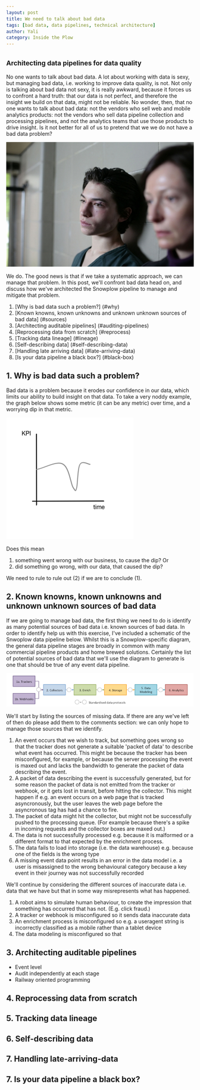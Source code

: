 ```yaml
---
layout: post
title: We need to talk about bad data
tags: [bad data, data pipelines, technical architecture]
author: Yali
category: Inside the Plow
---
```


<h2><small class="text-muted">Architecting data pipelines for data quality</small></h2>

No one wants to talk about bad data. A lot about working with data is sexy, but managing bad data, i.e. working to improve data quality, is not. Not only is talking about bad data not sexy, it is really awkward, because it forces us to confront a hard truth: that our data is not perfect, and therefore the insight we build on that data, might not be reliable. No wonder, then, that no one wants to talk about bad data: not the vendors who sell web and mobile analytics products: not the vendors who sell data pipeline collection and processing pipelines, and not the analytics teams that use those products to drive insight. Is it not better for all of us to pretend that we we do not have a bad data problem?

![we-need-to-talk-about-kevin-screenshot][kevin]

We do. The good news is that if we take a systematic approach, we can manage that problem. In this post, we'll confront bad data head on, and discuss how we've architected the Snowplow pipeline to manage and mitigate that problem.

1. [Why is bad data such a problem?] (#why)
2. [Known knowns, known unknowns and unknown unknown sources of bad data] (#sources)
3. [Architecting auditable pipelines] (#auditing-pipelines)
4. [Reprocessing data from scratch] (#reprocess)
5. [Tracking data lineage] (#lineage)
6. [Self-describing data] (#self-describing-data) 
7. [Handling late arriving data] (#late-arriving-data)
8. [Is your data pipeline a black box?] (#black-box)

<!--more-->

<h2 id="why">1. Why is bad data such a problem?</h2>

Bad data is a problem because it erodes our confidence in our data, which limits our ability to build insight on that data. To take a very noddy example, the graph below shows some metric (it can be any metric) over time, and a worrying dip in that metric. 

![kpi-over-time-with-temporal-dip][kpi]

Does this mean 

1. something went wrong with our business, to cause the dip? Or 
2. did something go wrong, with our data, that caused the dip? 

We need to rule to rule out (2) if we are to conclude (1).

<h2 id="sources">2. Known knowns, known unknowns and unknown unknown sources of bad data</h2>

If we are going to manage bad data, the first thing we need to do is identify as many potential sources of bad data i.e. known sources of bad data. In order to identify help us with this exercise, I've included a schematic of the Snwoplow data pipeline below. Whilst this is a Snowplow-specific diagram, the general data pipeline stages are broadly in common with many commercial pipeline products and home brewed solutions. Certainly the list of potential sources of bad data that we'll use the diagram to generate is one that should be true of any event data pipeline.

![event-data-pipeline-architecture][architecture]

We'll start by listing the sources of missing data. If there are any we've left of then do please add them to the comments section: we can only hope to manage those sources that we identify.

1. An event occurs that we wish to track, but something goes wrong so that the tracker does not generate a suitable 'packet of data' to describe what event has occurred. This might be because the tracker has been misconfigured, for example, or because the server processing the event is maxed out and lacks the bandwidth to generate the packet of data describing the event.
2. A packet of data describing the event is successfully generated, but for some reason the packet of data is not emitted from the tracker or webhook, or it gets lost in transit, before hitting the collector. This might happen if e.g. an event occurs on a web page that is tracked asyncronously, but the user leaves the web page before the asyncronous tag has had a chance to fire.
3. The packet of data might hit the collector, but might not be successfully pushed to the processing queue. (For example because there's a spike in incoming requests and the collector boxes are maxed out.)
4. The data is not successfully processed e.g. because it is malformed or a different format to that expected by the enrichment process.
5. The data fails to load into storage (i.e. the data warehouse) e.g. because one of the fields is the wrong type
6. A missing event data point results in an error in the data model i.e. a user is misassigned to the wrong behavioural category because a key event in their journey was not successfully recorded


We'll continue by considering the different sources of inaccurate data i.e. data that we have but that in some way misrepresents what has happened.

1. A robot aims to simulate human behaviour, to create the impression that something has occurred that has not. (E.g. click fraud.)
2. A tracker or webhook is misconfigured so it sends data inaccurate data
3. An enrichment process is misconfigured so e.g. a useragent string is incorrectly classified as a mobile rather than a tablet device
4. The data modeling is misconfigured so that 

<h2 id="auditing-pipelines">3. Architecting auditable pipelines</h2>

* Event level
* Audit independently at each stage
* Railway oriented programming

<h2 id="reprocessing-data-from-scratch">4. Reprocessing data from scratch</h2>

<h2 id="lineage">5. Tracking data lineage</h2>

<h2 id="self-describing-data">6. Self-describing data</h2>

<h2 id="late-arriving-data">7. Handling late-arriving-data</h2>

<h2 id="black-box">7. Is your data pipeline a black box?</h2>



[kevin]: /assets/img/blog/2016/01/we-need-to-talk-about-kevin-screenshot.jpg
[kpi]: /assets/img/blog/2016/01/kpi.png
[architecture]: /assets/img/architecture/snowplow-architecture.png